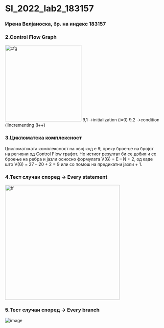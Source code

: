 # SI_2022_lab2_183157
### Ирена Велјаноска, бр. на индекс 183157

### 2.Control Flow Graph
<img width="249" alt="cfg" src="https://user-images.githubusercontent.com/82410097/171904748-1c92e066-8e4d-4568-9e63-f7cacf2a63d3.PNG">
   9,1 ->initialization (i=0)
   9,2 ->condition (i<n)
   9,3 ->incrementing (i++)

### 3.Цикломатска комплексност
Цикломатската комплексност на овој код е 9, преку броење на бројот на региони од Control Flow графот. Но истиот резултат би се добил и со броење на ребра и јазли осносно формулата V(G) = E – N + 2, од каде што V(G) = 27 – 20 + 2 = 9 или со помош на предикатни јазли + 1.

### 4.Тест случаи според -> Every statement
<img width="374" alt="ff" src="https://user-images.githubusercontent.com/82410097/171919390-32ba0d63-f7f1-49d3-8ad4-da6de86fa07e.PNG">

### 5.Тест случаи според -> Every branch
![image](https://user-images.githubusercontent.com/82410097/171921948-fd5f981a-0cc7-4dc5-8548-812b58fc4ea5.png)


